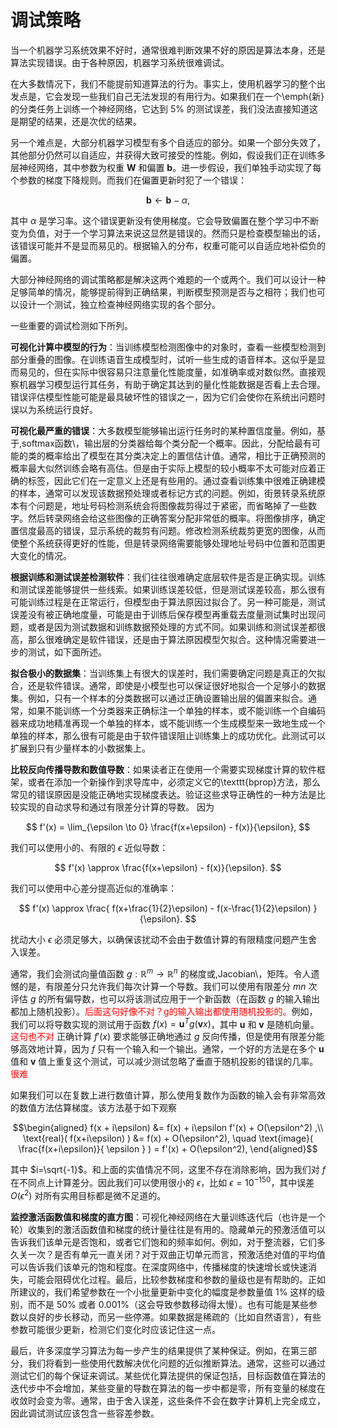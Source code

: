 

# 调试策略

当一个机器学习系统效果不好时，通常很难判断效果不好的原因是算法本身，还是算法实现错误。由于各种原因，机器学习系统很难调试。


在大多数情况下，我们不能提前知道算法的行为。事实上，使用机器学习的整个出发点是，它会发现一些我们自己无法发现的有用行为。如果我们在一个\emph{新}的分类任务上训练一个神经网络，它达到 $5\%$ 的测试误差，我们没法直接知道这是期望的结果，还是次优的结果。


另一个难点是，大部分机器学习模型有多个自适应的部分。如果一个部分失效了，其他部分仍然可以自适应，并获得大致可接受的性能。例如，假设我们正在训练多层神经网络，其中参数为权重 $\boldsymbol W$ 和偏置 $\boldsymbol b$。进一步假设，我们单独手动实现了每个参数的梯度下降规则。而我们在偏置更新时犯了一个错误：

$$
	\boldsymbol b \leftarrow \boldsymbol b - \alpha,
$$

其中 $\alpha$ 是学习率。这个错误更新没有使用梯度。它会导致偏置在整个学习中不断变为负值，对于一个学习算法来说这显然是错误的。然而只是检查模型输出的话，该错误可能并不是显而易见的。根据输入的分布，权重可能可以自适应地补偿负的偏置。


大部分神经网络的调试策略都是解决这两个难题的一个或两个。我们可以设计一种足够简单的情况，能够提前得到正确结果，判断模型预测是否与之相符；我们也可以设计一个测试，独立检查神经网络实现的各个部分。


一些重要的调试检测如下所列。

**可视化计算中模型的行为**：当训练模型检测图像中的对象时，查看一些模型检测到部分重叠的图像。在训练语音生成模型时，试听一些生成的语音样本。这似乎是显而易见的，但在实际中很容易只注意量化性能度量，如准确率或对数似然。直接观察机器学习模型运行其任务，有助于确定其达到的量化性能数据是否看上去合理。错误评估模型性能可能是最具破坏性的错误之一，因为它们会使你在系统出问题时误以为系统运行良好。


**可视化最严重的错误**：大多数模型能够输出运行任务时的某种置信度量。例如，基于\,softmax函数\，输出层的分类器给每个类分配一个概率。因此，分配给最有可能的类的概率给出了模型在其分类决定上的置信估计值。通常，相比于正确预测的概率最大似然训练会略有高估。但是由于实际上模型的较小概率不太可能对应着正确的标签，因此它们在一定意义上还是有些用的。通过查看训练集中很难正确建模的样本，通常可以发现该数据预处理或者标记方式的问题。例如，街景转录系统原本有个问题是，地址号码检测系统会将图像裁剪得过于紧密，而省略掉了一些数字。然后转录网络会给这些图像的正确答案分配非常低的概率。将图像排序，确定置信度最高的错误，显示系统的裁剪有问题。修改检测系统裁剪更宽的图像，从而使整个系统获得更好的性能，但是转录网络需要能够处理地址号码中位置和范围更大变化的情况。


**根据训练和测试误差检测软件**：我们往往很难确定底层软件是否是正确实现。训练和测试误差能够提供一些线索。如果训练误差较低，但是测试误差较高，那么很有可能训练过程是在正常运行，但模型由于算法原因过拟合了。另一种可能是，测试误差没有被正确地度量，可能是由于训练后保存模型再重载去度量测试集时出现问题，或者是因为测试数据和训练数据预处理的方式不同。如果训练和测试误差都很高，那么很难确定是软件错误，还是由于算法原因模型欠拟合。这种情况需要进一步的测试，如下面所述。


**拟合极小的数据集**：当训练集上有很大的误差时，我们需要确定问题是真正的欠拟合，还是软件错误。通常，即使是小模型也可以保证很好地拟合一个足够小的数据集。例如，只有一个样本的分类数据可以通过正确设置输出层的偏置来拟合。通常，如果不能训练一个分类器来正确标注一个单独的样本，或不能训练一个自编码器来成功地精准再现一个单独的样本，或不能训练一个生成模型来一致地生成一个单独的样本，那么很有可能是由于软件错误阻止训练集上的成功优化。此测试可以扩展到只有少量样本的小数据集上。


**比较反向传播导数和数值导数**：如果读者正在使用一个需要实现梯度计算的软件框架，或者在添加一个新操作到求导库中，必须定义它的\texttt{bprop}方法，那么常见的错误原因是没能正确地实现梯度表达。验证这些求导正确性的一种方法是比较实现的自动求导和通过有限差分计算的导数。
因为

$$
f'(x) = \lim_{\epsilon \to 0} \frac{f(x+\epsilon) - f(x)}{\epsilon},
$$

我们可以使用小的、有限的 $\epsilon$ 近似导数：

$$
f'(x) \approx \frac{f(x+\epsilon) - f(x)}{\epsilon}.
$$

我们可以使用中心差分提高近似的准确率：

$$
f'(x) \approx \frac{ f(x+\frac{1}{2}\epsilon) - f(x-\frac{1}{2}\epsilon) }{\epsilon}.
$$

扰动大小 $\epsilon$ 必须足够大，以确保该扰动不会由于数值计算的有限精度问题产生舍入误差。


通常，我们会测试向量值函数 $g:\mathbb R^m \to \mathbb R^n$ 的梯度或\,Jacobian\，矩阵。令人遗憾的是，有限差分只允许我们每次计算一个导数。我们可以使用有限差分 $mn$ 次评估 $g$ 的所有偏导数，也可以将该测试应用于一个新函数（在函数 $g$ 的输入输出都加上随机投影）。<span style="color:red;">后面这句好像不对？g的输入输出都使用随机投影的。</span>例如，我们可以将导数实现的测试用于函数 $f(x) = \boldsymbol u^T g(\boldsymbol v x)$，其中 $\boldsymbol u$ 和 $\boldsymbol v$ 是随机向量。<span style="color:red;">这句也不对</span>  正确计算 $f'(x)$ 要求能够正确地通过 $g$ 反向传播，但是使用有限差分能够高效地计算，因为 $f$ 只有一个输入和一个输出。通常，一个好的方法是在多个 $\boldsymbol u$ 值和 $\boldsymbol v$ 值上重复这个测试，可以减少测试忽略了垂直于随机投影的错误的几率。<span style="color:red;">很难</span>


如果我们可以在复数上进行数值计算，那么使用复数作为函数的输入会有非常高效的数值方法估算梯度。该方法基于如下观察


$$\begin{aligned}
f(x + i\epsilon) &= f(x) + i\epsilon f'(x) + O(\epsilon^2) ,\\
\text{real}( f(x+i\epsilon) ) &= f(x) + O(\epsilon^2), \quad \text{image}( \frac{f(x+i\epsilon)}{ \epsilon } ) = f'(x) + O(\epsilon^2),
\end{aligned}$$


其中 $i=\sqrt{-1}$。和上面的实值情况不同，这里不存在消除影响，因为我们对 $f$ 在不同点上计算差分。因此我们可以使用很小的 $\epsilon$，比如 $\epsilon = 10^{-150}$，其中误差 $O(\epsilon^2)$ 对所有实用目标都是微不足道的。


**监控激活函数值和梯度的直方图**：可视化神经网络在大量训练迭代后（也许是一个轮）收集到的激活函数值和梯度的统计量往往是有用的。隐藏单元的预激活值可以告诉我们该单元是否饱和，或者它们饱和的频率如何。例如，对于整流器，它们多久关一次？是否有单元一直关闭？对于双曲正切单元而言，预激活绝对值的平均值可以告诉我们该单元的饱和程度。在深度网络中，传播梯度的快速增长或快速消失，可能会阻碍优化过程。最后，比较参数梯度和参数的量级也是有帮助的。正如所建议的，我们希望参数在一个小批量更新中变化的幅度是参数量值 $1\%$ 这样的级别，而不是 $50\%$ 或者 $0.001\%$（这会导致参数移动得太慢）。也有可能是某些参数以良好的步长移动，而另一些停滞。如果数据是稀疏的（比如自然语言），有些参数可能很少更新，检测它们变化时应该记住这一点。


最后，许多深度学习算法为每一步产生的结果提供了某种保证。例如，在第三部分，我们将看到一些使用代数解决优化问题的近似推断算法。通常，这些可以通过测试它们的每个保证来调试。某些优化算法提供的保证包括，目标函数值在算法的迭代步中不会增加，某些变量的导数在算法的每一步中都是零，所有变量的梯度在收敛时会变为零。通常，由于舍入误差，这些条件不会在数字计算机上完全成立，因此调试测试应该包含一些容差参数。
